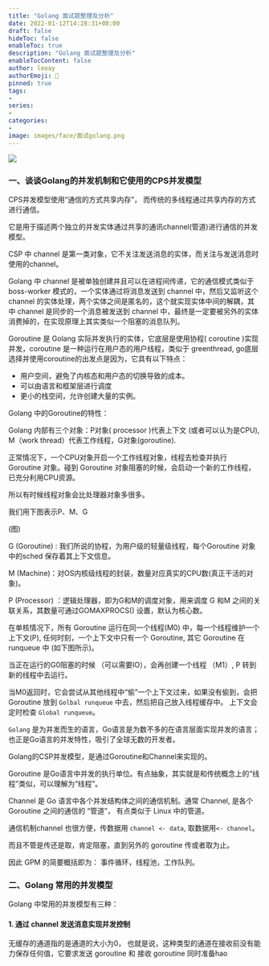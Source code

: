 ```yaml
---
title: "Golang 面试题整理及分析"
date: 2022-01-12T14:28:31+08:00
draft: false
hideToc: false
enableToc: true
description: "Golang 面试题整理及分析"
enableTocContent: false
author: leoay
authorEmoji: 🎅
pinned: true
tags:
- 
series:
- 
categories:
- 
image: images/face/面试golang.png
---
```


![](https://pic4.zhimg.com/v2-49ec2bdf975ead3536bbb647f12ee22c)

### 一、谈谈Golang的并发机制和它使用的CPS并发模型

CPS并发模型使用“通信的方式共享内存”， 而传统的多线程通过共享内存的方式进行通信。

 它是用于描述两个独立的并发实体通过共享的通讯channel(管道)进行通信的并发模型。

CSP 中 channel 是第一类对象，它不关注发送消息的实体，而关注与发送消息时使用的channel。

Golang 中 channel 是被单独创建并且可以在进程间传递，它的通信模式类似于 boss-worker 模式的，一个实体通过将消息发送到 channel 中，然后又监听这个 channel 的实体处理，两个实体之间是匿名的，这个就实现实体中间的解耦，其中 channel 是同步的一个消息被发送到 channel 中，最终是一定要被另外的实体消费掉的，在实现原理上其实类似一个阻塞的消息队列。

Goroutine 是 Golang 实际并发执行的实体，它底层是使用协程( coroutine )实现并发，coroutine 是一种运行在用户态的用户线程，类似于 greenthread, go底层选择并使用coroutine的出发点是因为，它具有以下特点：

* 用户空间，避免了内核态和用户态的切换导致的成本。
* 可以由语言和框架层进行调度
* 更小的栈空间，允许创建大量的实例。

 Golang 中的Goroutine的特性：

 Golang 内部有三个对象：P对象( processor )代表上下文 (或者可以认为是CPU), M（work thread）代表工作线程，G对象(goroutine).

 正常情况下，一个CPU对象开启一个工作线程对象，线程去检查并执行 Goroutine 对象。碰到 Goroutine 对象阻塞的时候，会启动一个新的工作线程，已充分利用CPU资源。

 所以有时候线程对象会比处理器对象多很多。

 我们用下图表示P、M、G

 (图)

 G (Goroutine) : 我们所说的协程，为用户级的轻量级线程，每个Goroutine 对象中的sched 保存着其上下文信息。

 M (Machine)：对OS内核级线程的封装，数量对应真实的CPU数(真正干活的对象)。

 P (Processor) ：逻辑处理器，即为G和M的调度对象，用来调度 G 和M 之间的关联关系，其数量可通过GOMAXPROCS() 设置，默认为核心数。

 在单核情况下，所有 Goroutine 运行在同一个线程(M0) 中，每一个线程维护一个上下文(P), 任何时刻，一个上下文中只有一个 Goroutine, 其它 Goroutine 在 runqueue 中 (如下图所示)。

 当正在运行的G0阻塞的时候 （可以需要IO），会再创建一个线程 （M1）, P 转到新的线程中去运行。

当M0返回时，它会尝试从其他线程中“偷”一个上下文过来，如果没有偷到，会把 Goroutine 放到 `Golbal runqueue` 中去，然后把自己放入线程缓存中。
上下文会定时检查 `Global runqueue`。

`Golang` 是为并发而生的语言，Go语言是为数不多的在语言层面实现并发的语言；也正是Go语言的并发特性，吸引了全球无数的开发者。

Golang的CSP并发模型，是通过Goroutine和Channel来实现的。

Goroutine 是Go语言中并发的执行单位。有点抽象，其实就是和传统概念上的“线程”类似，可以理解为“线程”。

Channel 是 Go 语言中各个并发结构体之间的通信机制。通常 Channel, 是各个 Goroutine 之间的通信的 “管道”， 有点类似于 Linux 中的管道。

通信机制channel 也很方便，传数据用 `channel <- data`, 取数据用`<- channel`。

而且不管是传还是取，肯定阻塞，直到另外的 goroutine 传或者取为止。

因此 GPM 的简要概括即为： 事件循环，线程池，工作队列。

### 二、Golang 常用的并发模型

Golang 中常用的并发模型有三种：

#### 1. 通过 channel 发送消息实现并发控制

无缓存的通道指的是通道的大小为0， 也就是说，这种类型的通道在接收前没有能力保存任何值，它要求发送 goroutine 和 接收 goroutine 同时准备hao